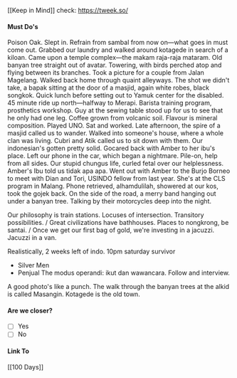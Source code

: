 [[Keep in Mind]]
check: https://tweek.so/
#### Must Do's

Poison Oak. Slept in. Refrain from sambal from now on—what goes in must come out. Grabbed our laundry and walked around kotagede in search of a kiloan. Came upon a temple complex—the makam raja-raja mataram. Old banyan tree straight out of avatar. Towering, with birds perched atop and flying between its branches. Took a picture for a couple from Jalan Magelang. Walked back home through quaint alleyways. The shot we didn't take, a bapak sitting at the door of a masjid, again white robes, black songkok. Quick lunch before setting out to Yamuk center for the disabled. 45 minute ride up north—halfway to Merapi. Barista training program, prosthetics workshop. Guy at the sewing table stood up for us to see that he only had one leg. Coffee grown from volcanic soil. Flavour is mineral composition. Played UNO. Sat and worked. Late afternoon, the spire of a masjid called us to wander. Walked into someone's house, where a whole clan was living. Cubri and Atik called us to sit down with them. Our indonesian's gotten pretty solid. Gocared back with Amber to her ibu's place. Left our phone in the car, which began a nightmare. Pile-on, help from all sides. Our stupid chungus life, curled fetal over our helplessness. Amber's Ibu told us tidak apa apa. Went out with Amber to the Burjo Borneo to meet with Dian and Tori, USINDO fellow from last year. She's at the CLS program in Malang. Phone retrieved, alhamdulilah, showered at our kos, took the gojek back. On the side of the road, a merry band hanging out under a banyan tree. Talking by their motorcycles deep into the night.

Our philosophy is train stations. Locuses of intersection. Transitory possibilities. / Great civilizations have bathhouses. Places to nongkrong, be santai. / Once we get our first bag of gold, we're investing in a jacuzzi. Jacuzzi in a van.

Realistically, 2 weeks left of indo. 
10pm saturday survivor 
- Silver Men
- Penjual
The modus operandi: ikut dan wawancara. Follow and interview.

A good photo's like a punch. 
The walk through the banyan trees at the alkid is called Masangin. 
Kotagede is the old town. 
#### Are we closer?
- [ ] Yes
- [ ] No
#### Link To
[[100 Days]]